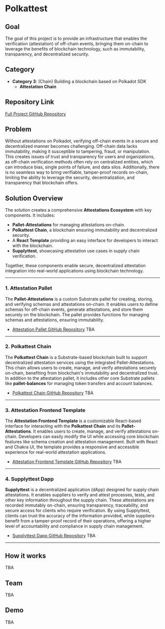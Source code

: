 # **Polkattest**

## **Goal**

The goal of this project is to provide an infrastructure that enables the verification (attestation) of off-chain events, bringing them on-chain to leverage the benefits of blockchain technology, such as immutability, transparency, and decentralized security.

## **Category**

- **Category 3**: (Chain) Building a blockchain based on Polkadot SDK
  - **Attestation Chain**

## **Repository Link**

[Full Project GitHub Repository](https://github.com/PsyLabsWeb3/Polkadot-Attestations)

## **Problem**

Without attestations on Polkadot, verifying off-chain events in a secure and decentralized manner becomes challenging. Off-chain data lacks immutability, making it susceptible to tampering, fraud, or manipulation. This creates issues of trust and transparency for users and organizations, as off-chain verification methods often rely on centralized entities, which can introduce bias, single points of failure, and data silos. Additionally, there is no seamless way to bring verifiable, tamper-proof records on-chain, limiting the ability to leverage the security, decentralization, and transparency that blockchain offers.

## **Solution Overview**

The solution creates a comprehensive **Attestations Ecosystem** with key components. It includes:

- **Pallet-Attestations** for managing attestations on-chain.
- **Polkattest Chain**, a blockchain ensuring immutability and decentralized security.
- A **React Template** providing an easy interface for developers to interact with the blockchain.
- **Supplyttest**, showcasing attestation use cases in supply chain verification.

Together, these components enable secure, decentralized attestation integration into real-world applications using blockchain technology.

---

### **1. Attestation Pallet**

The **Pallet-Attestations** is a custom Substrate pallet for creating, storing, and verifying schemas and attestations on-chain. It enables users to define schemas for off-chain events, generate attestations, and store them securely on the blockchain. The pallet provides functions for managing schemas and attestations, ensuring immutability.

- [Attestation Pallet GitHub Repository](#) TBA

---

### **2. Polkattest Chain**

The **Polkattest Chain** is a Substrate-based blockchain built to support decentralized attestation services using the integrated Pallet-Attestations. This chain allows users to create, manage, and verify attestations securely on-chain, benefiting from blockchain's immutability and decentralized trust. In addition to the attestation pallet, it includes other core Substrate pallets like **pallet-balances** for managing token transfers and account balances.

- [Polkattest Chain GitHub Repository](#) TBA

---

### **3. Attestation Frontend Template**

The **Attestation Frontend Template** is a customizable React-based interface for interacting with the **Polkattest Chain** and its **Pallet-Attestations**. It enables users to create, manage, and verify attestations on-chain. Developers can easily modify the UI while accessing core blockchain features like schema creation and attestation management. Built with React and Chakra UI, the template provides a responsive and accessible experience for real-world attestation applications.

- [Attestation Frontend Template GitHub Repository](#) TBA

---

### **4. Supplyttest Dapp**

**Supplyttest** is a decentralized application (dApp) designed for supply chain attestations. It enables suppliers to verify and attest processes, tests, and other key information throughout the supply chain. These attestations are recorded immutably on-chain, ensuring transparency, traceability, and secure access for clients who require verification. By using Supplyttest, clients can trust the accuracy of the information provided, while suppliers benefit from a tamper-proof record of their operations, offering a higher level of accountability and compliance in supply chain management.

- [Supplyttest Dapp GitHub Repository](#) TBA

---

## **How it works**

TBA

## **Team**

TBA

## **Demo**

TBA
